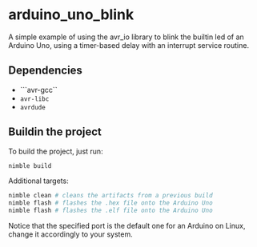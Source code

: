 # arduino_uno_blink

A simple example of using the avr_io library to blink the builtin led of an Arduino Uno, 
using a timer-based delay with an interrupt service routine.

## Dependencies

- ```avr-gcc``
- ```avr-libc```
- ```avrdude```

## Buildin the project

To build the project, just run:

```bash
nimble build
```

Additional targets:

```bash
nimble clean # cleans the artifacts from a previous build
nimble flash # flashes the .hex file onto the Arduino Uno
nimble flash # flashes the .elf file onto the Arduino Uno
```

Notice that the specified port is the default one for an Arduino on Linux, change it 
accordingly to your system.

